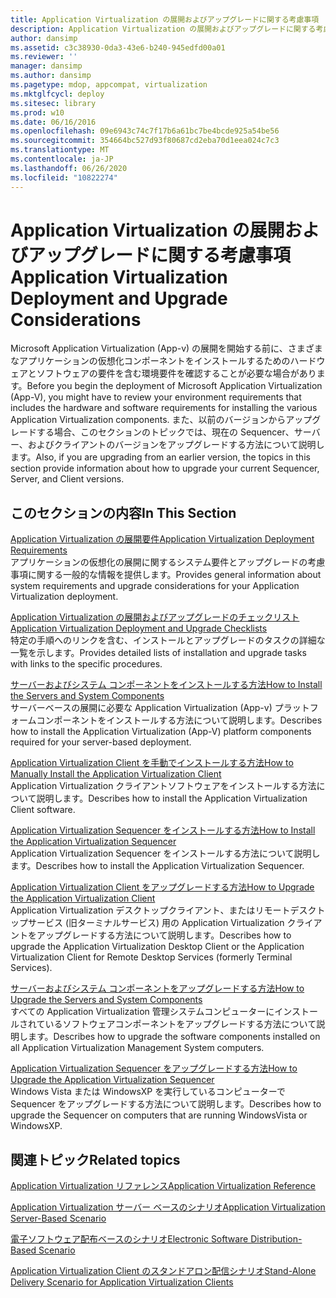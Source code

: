 ```yaml
---
title: Application Virtualization の展開およびアップグレードに関する考慮事項
description: Application Virtualization の展開およびアップグレードに関する考慮事項
author: dansimp
ms.assetid: c3c38930-0da3-43e6-b240-945edfd00a01
ms.reviewer: ''
manager: dansimp
ms.author: dansimp
ms.pagetype: mdop, appcompat, virtualization
ms.mktglfcycl: deploy
ms.sitesec: library
ms.prod: w10
ms.date: 06/16/2016
ms.openlocfilehash: 09e6943c74c7f17b6a61bc7be4bcde925a54be56
ms.sourcegitcommit: 354664bc527d93f80687cd2eba70d1eea024c7c3
ms.translationtype: MT
ms.contentlocale: ja-JP
ms.lasthandoff: 06/26/2020
ms.locfileid: "10822274"
---
```

# <span data-ttu-id="319dc-103">Application Virtualization の展開およびアップグレードに関する考慮事項</span><span class="sxs-lookup"><span data-stu-id="319dc-103">Application Virtualization Deployment and Upgrade Considerations</span></span>


<span data-ttu-id="319dc-104">Microsoft Application Virtualization (App-v) の展開を開始する前に、さまざまなアプリケーションの仮想化コンポーネントをインストールするためのハードウェアとソフトウェアの要件を含む環境要件を確認することが必要な場合があります。</span><span class="sxs-lookup"><span data-stu-id="319dc-104">Before you begin the deployment of Microsoft Application Virtualization (App-V), you might have to review your environment requirements that includes the hardware and software requirements for installing the various Application Virtualization components.</span></span> <span data-ttu-id="319dc-105">また、以前のバージョンからアップグレードする場合、このセクションのトピックでは、現在の Sequencer、サーバー、およびクライアントのバージョンをアップグレードする方法について説明します。</span><span class="sxs-lookup"><span data-stu-id="319dc-105">Also, if you are upgrading from an earlier version, the topics in this section provide information about how to upgrade your current Sequencer, Server, and Client versions.</span></span>

## <span data-ttu-id="319dc-106">このセクションの内容</span><span class="sxs-lookup"><span data-stu-id="319dc-106">In This Section</span></span>


<a href="" id="application-virtualization-deployment-requirements"></a>[<span data-ttu-id="319dc-107">Application Virtualization の展開要件</span><span class="sxs-lookup"><span data-stu-id="319dc-107">Application Virtualization Deployment Requirements</span></span>](application-virtualization-deployment-requirements.md)  
<span data-ttu-id="319dc-108">アプリケーションの仮想化の展開に関するシステム要件とアップグレードの考慮事項に関する一般的な情報を提供します。</span><span class="sxs-lookup"><span data-stu-id="319dc-108">Provides general information about system requirements and upgrade considerations for your Application Virtualization deployment.</span></span>

<a href="" id="application-virtualization-deployment-and-upgrade-checklists"></a>[<span data-ttu-id="319dc-109">Application Virtualization の展開およびアップグレードのチェックリスト</span><span class="sxs-lookup"><span data-stu-id="319dc-109">Application Virtualization Deployment and Upgrade Checklists</span></span>](application-virtualization-deployment-and-upgrade-checklists.md)  
<span data-ttu-id="319dc-110">特定の手順へのリンクを含む、インストールとアップグレードのタスクの詳細な一覧を示します。</span><span class="sxs-lookup"><span data-stu-id="319dc-110">Provides detailed lists of installation and upgrade tasks with links to the specific procedures.</span></span>

<a href="" id="how-to-install-the-servers-and-system-components"></a>[<span data-ttu-id="319dc-111">サーバーおよびシステム コンポーネントをインストールする方法</span><span class="sxs-lookup"><span data-stu-id="319dc-111">How to Install the Servers and System Components</span></span>](how-to-install-the-servers-and-system-components.md)  
<span data-ttu-id="319dc-112">サーバーベースの展開に必要な Application Virtualization (App-v) プラットフォームコンポーネントをインストールする方法について説明します。</span><span class="sxs-lookup"><span data-stu-id="319dc-112">Describes how to install the Application Virtualization (App-V) platform components required for your server-based deployment.</span></span>

<a href="" id="how-to-manually-install-the-application-virtualization-client"></a>[<span data-ttu-id="319dc-113">Application Virtualization Client を手動でインストールする方法</span><span class="sxs-lookup"><span data-stu-id="319dc-113">How to Manually Install the Application Virtualization Client</span></span>](how-to-manually-install-the-application-virtualization-client.md)  
<span data-ttu-id="319dc-114">Application Virtualization クライアントソフトウェアをインストールする方法について説明します。</span><span class="sxs-lookup"><span data-stu-id="319dc-114">Describes how to install the Application Virtualization Client software.</span></span>

<a href="" id="how-to-install-the-application-virtualization-sequencer"></a>[<span data-ttu-id="319dc-115">Application Virtualization Sequencer をインストールする方法</span><span class="sxs-lookup"><span data-stu-id="319dc-115">How to Install the Application Virtualization Sequencer</span></span>](how-to-install-the-application-virtualization-sequencer.md)  
<span data-ttu-id="319dc-116">Application Virtualization Sequencer をインストールする方法について説明します。</span><span class="sxs-lookup"><span data-stu-id="319dc-116">Describes how to install the Application Virtualization Sequencer.</span></span>

<a href="" id="how-to-upgrade-the-application-virtualization-client"></a>[<span data-ttu-id="319dc-117">Application Virtualization Client をアップグレードする方法</span><span class="sxs-lookup"><span data-stu-id="319dc-117">How to Upgrade the Application Virtualization Client</span></span>](how-to-upgrade-the-application-virtualization-client.md)  
<span data-ttu-id="319dc-118">Application Virtualization デスクトップクライアント、またはリモートデスクトップサービス (旧ターミナルサービス) 用の Application Virtualization クライアントをアップグレードする方法について説明します。</span><span class="sxs-lookup"><span data-stu-id="319dc-118">Describes how to upgrade the Application Virtualization Desktop Client or the Application Virtualization Client for Remote Desktop Services (formerly Terminal Services).</span></span>

<a href="" id="how-to-upgrade-the-servers-and-system-components"></a>[<span data-ttu-id="319dc-119">サーバーおよびシステム コンポーネントをアップグレードする方法</span><span class="sxs-lookup"><span data-stu-id="319dc-119">How to Upgrade the Servers and System Components</span></span>](how-to-upgrade-the-servers-and-system-components.md)  
<span data-ttu-id="319dc-120">すべての Application Virtualization 管理システムコンピューターにインストールされているソフトウェアコンポーネントをアップグレードする方法について説明します。</span><span class="sxs-lookup"><span data-stu-id="319dc-120">Describes how to upgrade the software components installed on all Application Virtualization Management System computers.</span></span>

<a href="" id="how-to-upgrade-the-application-virtualization-sequencer"></a>[<span data-ttu-id="319dc-121">Application Virtualization Sequencer をアップグレードする方法</span><span class="sxs-lookup"><span data-stu-id="319dc-121">How to Upgrade the Application Virtualization Sequencer</span></span>](how-to-upgrade-the-application-virtualization-sequencer.md)  
<span data-ttu-id="319dc-122">Windows Vista または WindowsXP を実行しているコンピューターで Sequencer をアップグレードする方法について説明します。</span><span class="sxs-lookup"><span data-stu-id="319dc-122">Describes how to upgrade the Sequencer on computers that are running WindowsVista or WindowsXP.</span></span>

## <span data-ttu-id="319dc-123">関連トピック</span><span class="sxs-lookup"><span data-stu-id="319dc-123">Related topics</span></span>


[<span data-ttu-id="319dc-124">Application Virtualization リファレンス</span><span class="sxs-lookup"><span data-stu-id="319dc-124">Application Virtualization Reference</span></span>](application-virtualization-reference.md)

[<span data-ttu-id="319dc-125">Application Virtualization サーバー ベースのシナリオ</span><span class="sxs-lookup"><span data-stu-id="319dc-125">Application Virtualization Server-Based Scenario</span></span>](application-virtualization-server-based-scenario.md)

[<span data-ttu-id="319dc-126">電子ソフトウェア配布ベースのシナリオ</span><span class="sxs-lookup"><span data-stu-id="319dc-126">Electronic Software Distribution-Based Scenario</span></span>](electronic-software-distribution-based-scenario.md)

[<span data-ttu-id="319dc-127">Application Virtualization Client のスタンドアロン配信シナリオ</span><span class="sxs-lookup"><span data-stu-id="319dc-127">Stand-Alone Delivery Scenario for Application Virtualization Clients</span></span>](stand-alone-delivery-scenario-for-application-virtualization-clients.md)

 

 





